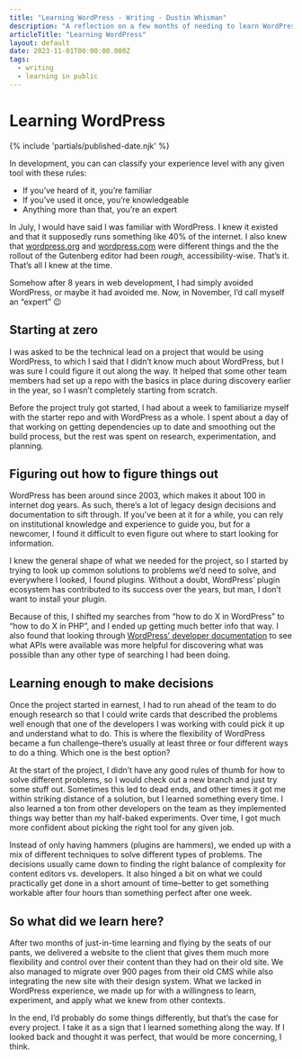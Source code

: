 ```yaml
---
title: "Learning WordPress - Writing - Dustin Whisman"
description: "A reflection on a few months of needing to learn WordPress very quickly."
articleTitle: "Learning WordPress"
layout: default
date: 2023-11-01T00:00:00.000Z
tags:
  - writing
  - learning in public
---
```


# Learning WordPress

{% include 'partials/published-date.njk' %}

In development, you can can classify your experience level with any given tool with these rules:

- If you’ve heard of it, you’re familiar
- If you’ve used it once, you’re knowledgeable
- Anything more than that, you’re an expert

In July, I would have said I was familiar with WordPress. I knew it existed and that it supposedly runs something like 40% of the internet. I also knew that [wordpress.org](https://wordpress.org) and [wordpress.com](https://wordpress.com) were different things and the the rollout of the Gutenberg editor had been _rough_, accessibility-wise. That’s it. That’s all I knew at the time.

Somehow after 8 years in web development, I had simply avoided WordPress, or maybe it had avoided me. Now, in November, I’d call myself an “expert” 😉

## Starting at zero

I was asked to be the technical lead on a project that would be using WordPress, to which I said that I didn’t know much about WordPress, but I was sure I could figure it out along the way. It helped that some other team members had set up a repo with the basics in place during discovery earlier in the year, so I wasn’t completely starting from scratch.

Before the project truly got started, I had about a week to familiarize myself with the starter repo and with WordPress as a whole. I spent about a day of that working on getting dependencies up to date and smoothing out the build process, but the rest was spent on research, experimentation, and planning.

## Figuring out how to figure things out

WordPress has been around since 2003, which makes it about 100 in internet dog years. As such, there’s a lot of legacy design decisions and documentation to sift through. If you’ve been at it for a while, you can rely on institutional knowledge and experience to guide you, but for a newcomer, I found it difficult to even figure out where to start looking for information.

I knew the general shape of what we needed for the project, so I started by trying to look up common solutions to problems we’d need to solve, and everywhere I looked, I found plugins. Without a doubt, WordPress’ plugin ecosystem has contributed to its success over the years, but man, I don’t want to install your plugin.

Because of this, I shifted my searches from “how to do X in WordPress” to “how to do X in PHP”, and I ended up getting much better info that way. I also found that looking through [WordPress’ developer documentation](https://developer.wordpress.org/) to see what APIs were available was more helpful for discovering what was possible than any other type of searching I had been doing.

## Learning enough to make decisions

Once the project started in earnest, I had to run ahead of the team to do enough research so that I could write cards that described the problems well enough that one of the developers I was working with could pick it up and understand what to do. This is where the flexibility of WordPress became a fun challenge–there’s usually at least three or four different ways to do a thing. Which one is the best option?

At the start of the project, I didn’t have any good rules of thumb for how to solve different problems, so I would check out a new branch and just try some stuff out. Sometimes this led to dead ends, and other times it got me within striking distance of a solution, but I learned something every time. I also learned a ton from other developers on the team as they implemented things way better than my half-baked experiments. Over time, I got much more confident about picking the right tool for any given job.

Instead of only having hammers (plugins are hammers), we ended up with a mix of different techniques to solve different types of problems. The decisions usually came down to finding the right balance of complexity for content editors vs. developers. It also hinged a bit on what we could practically get done in a short amount of time–better to get something workable after four hours than something perfect after one week.

## So what did we learn here?

After two months of just-in-time learning and flying by the seats of our pants, we delivered a website to the client that gives them much more flexibility and control over their content than they had on their old site. We also managed to migrate over 900 pages from their old CMS while also integrating the new site with their design system. What we lacked in WordPress experience, we made up for with a willingness to learn, experiment, and apply what we knew from other contexts.

In the end, I’d probably do some things differently, but that’s the case for every project. I take it as a sign that I learned something along the way. If I looked back and thought it was perfect, that would be more concerning, I think.
